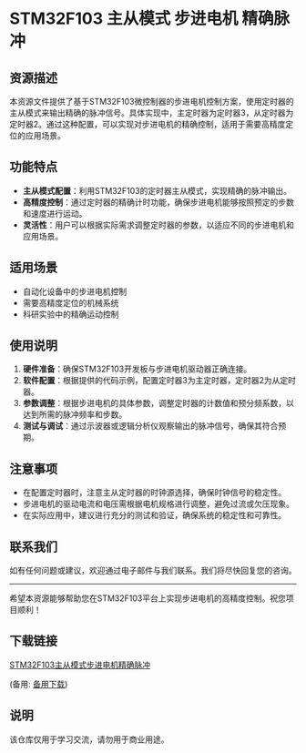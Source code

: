 # STM32F103 主从模式 步进电机 精确脉冲

## 资源描述

本资源文件提供了基于STM32F103微控制器的步进电机控制方案，使用定时器的主从模式来输出精确的脉冲信号。具体实现中，主定时器为定时器3，从定时器为定时器2。通过这种配置，可以实现对步进电机的精确控制，适用于需要高精度定位的应用场景。

## 功能特点

- **主从模式配置**：利用STM32F103的定时器主从模式，实现精确的脉冲输出。
- **高精度控制**：通过定时器的精确计时功能，确保步进电机能够按照预定的步数和速度进行运动。
- **灵活性**：用户可以根据实际需求调整定时器的参数，以适应不同的步进电机和应用场景。

## 适用场景

- 自动化设备中的步进电机控制
- 需要高精度定位的机械系统
- 科研实验中的精确运动控制

## 使用说明

1. **硬件准备**：确保STM32F103开发板与步进电机驱动器正确连接。
2. **软件配置**：根据提供的代码示例，配置定时器3为主定时器，定时器2为从定时器。
3. **参数调整**：根据步进电机的具体参数，调整定时器的计数值和预分频系数，以达到所需的脉冲频率和步数。
4. **测试与调试**：通过示波器或逻辑分析仪观察输出的脉冲信号，确保其符合预期。

## 注意事项

- 在配置定时器时，注意主从定时器的时钟源选择，确保时钟信号的稳定性。
- 步进电机的驱动电流和电压需根据电机规格进行调整，避免过流或欠压现象。
- 在实际应用中，建议进行充分的测试和验证，确保系统的稳定性和可靠性。

## 联系我们

如有任何问题或建议，欢迎通过电子邮件与我们联系。我们将尽快回复您的咨询。

---

希望本资源能够帮助您在STM32F103平台上实现步进电机的高精度控制。祝您项目顺利！

## 下载链接
[STM32F103主从模式步进电机精确脉冲](https://pan.quark.cn/s/6d96632565f1) 

(备用: [备用下载](https://pan.baidu.com/s/14MaFq67yQPvg4Z5Sv1MeNQ?pwd=1234))

## 说明

该仓库仅用于学习交流，请勿用于商业用途。
